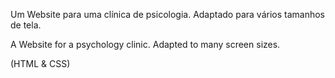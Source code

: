 Um Website para uma clínica de psicologia. Adaptado para vários tamanhos de tela.

A Website for a psychology clinic. Adapted to many screen sizes.

(HTML & CSS)
